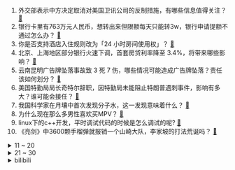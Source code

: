 1. 外交部表示中方决定取消对美国卫讯公司的反制措施，有哪些信息值得关注？ [:link:](https://www.zhihu.com/question/662277295)
2. 银行卡里有763万元人民币，想转出来但限额每天只能转3w，银行申请提额不通过怎么办？ [:link:](https://www.zhihu.com/question/662342815)
3. 你是否支持酒店入住规则改为「24 小时房间使用权」？ [:link:](https://www.zhihu.com/question/661942109)
4. 北京、上海地区部分银行火速下调，首套房贷利率降至 3.4%，将带来哪些影响？ [:link:](https://www.zhihu.com/question/662379142)
5. 云南昆明广告牌坠落事故致 3 死 7 伤，哪些情况可能造成广告牌坠落？责任该如何划分？ [:link:](https://www.zhihu.com/question/662370135)
6. 美国特勤局局长奇特尔辞职，因特勤局未能阻止特朗普遇刺事件，影响有多大？谁可能会接任？ [:link:](https://www.zhihu.com/question/662404599)
7. 我国科学家在月壤中首次发现分子水，这一发现意味着什么？ [:link:](https://www.zhihu.com/question/662387263)
8. 为什么现在那么多男性喜欢买MPV？ [:link:](https://www.zhihu.com/question/635319850)
9. linux下的c++开发，平时调试代码的时候是怎么调试的呢? [:link:](https://www.zhihu.com/question/662025077)
10. 《亮剑》中3600颗手榴弹就报销一个山崎大队，李家坡的打法荒诞吗？ [:link:](https://www.zhihu.com/question/656325032)
<details>
<summary>11 ~ 20</summary>

11. 餐饮业卷起价格战，海底捞、呷哺呷哺、乡村基等都宣布下调餐品价格，有公司客单价跌至七年前，透露哪些信息？ [:link:](https://www.zhihu.com/question/662355628)
12. 研究称每天服用复合维生素不会延长寿命，还可能增加死亡风险，为什么会如此？研究结果可能由哪些因素导致？ [:link:](https://www.zhihu.com/question/662171082)
13. 为什么申奥的城市越来越少？你怎么看举办奥运会给一个城市带来的价值？ [:link:](https://www.zhihu.com/question/661762100)
14. 法塔赫和哈马斯签署关于结束分裂的《北京宣言》，中方发挥了哪些作用？还有哪些信息值得关注？ [:link:](https://www.zhihu.com/question/662356140)
15. 皇马在英超能进前四吗？ [:link:](https://www.zhihu.com/question/661739743)
16. 跳水为什么几乎全世界都玩不过中国？ [:link:](https://www.zhihu.com/question/662265270)
17. 足球比赛中，为什么不允许脱衣庆祝？ [:link:](https://www.zhihu.com/question/439916035)
18. 杭州女生高考 602 分去职业技术大学，称被该校 98% 的就业率给吸引了，如何看待这一选择？ [:link:](https://www.zhihu.com/question/662342256)
19. 如何看待大疆推出的骑行配件 DJI AVINOX？会「暴击」电动车行业吗？ [:link:](https://www.zhihu.com/question/660500104)
20. 《原神》4.8 版本「奇书疑云」任务想表达什么？ [:link:](https://www.zhihu.com/question/662347104)
</details>
<details>
<summary>21 ~ 30</summary>

21. 深圳「直升机送器官被指特权」事件新进展，患者系「普通退休工人」，如何看待此事？直升机转运器官有何条件？ [:link:](https://www.zhihu.com/question/662344864)
22. 如何看《星布谷地》拿到版号？ [:link:](https://www.zhihu.com/question/662280928)
23. 为什么金属的密度比水大多了，但却感觉水最重？ [:link:](https://www.zhihu.com/question/615476997)
24. 《长相思 2》完结，你有什么想对相柳说的？ [:link:](https://www.zhihu.com/question/662315964)
25. 为什么新成立的深圳理工大学 2024 首次招生分数线奇高？ [:link:](https://www.zhihu.com/question/661998743)
26. 祝英台的台的繁体到底是哪个台? [:link:](https://www.zhihu.com/question/662310106)
27. 如何评价《绝区零》朱鸢角色展示「全天候·朱鸢长官！」? [:link:](https://www.zhihu.com/question/662356894)
28. 读书的最大意义是什么？ [:link:](https://www.zhihu.com/question/418752181)
29. 意大利科学家称成功实现冷聚变，众学者认为又是骗局，实际情况如何？ [:link:](https://www.zhihu.com/question/630990517)
30. 你希望在知乎看到怎样的「核工业」科普？对于我国核工业，你有哪些好奇？ [:link:](https://www.zhihu.com/question/660810038)
</details><details>
<summary>bilibili</summary>

</details>
